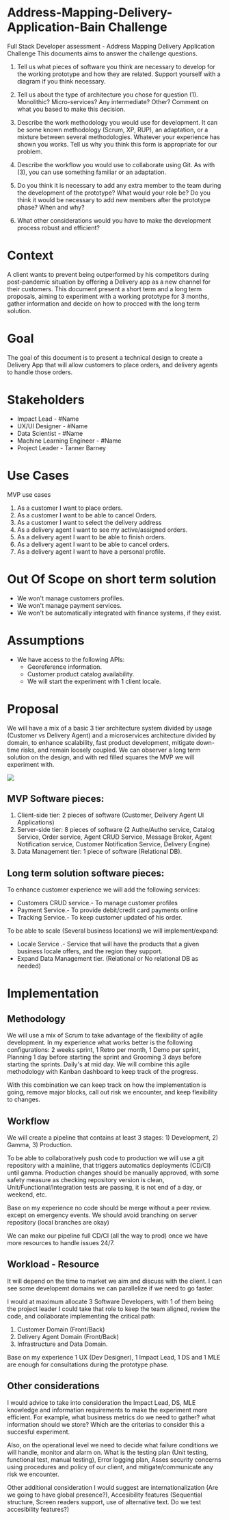 # Address-Mapping-Delivery-Application-Bain Challenge
Full Stack Developer assessment - Address Mapping Delivery Application Challenge
This documents aims to answer the challenge questions.

1. Tell us what pieces of software you think are necessary to develop for the working prototype and how they are related. Support yourself with a diagram if you think necessary.

2. Tell us about the type of architecture you chose for question (1). Monolithic? Micro-services? Any intermediate? Other? Comment on what you based to make this decision.

3. Describe the work methodology you would use for development. It can be some known methodology (Scrum, XP, RUP), an adaptation, or a mixture between several methodologies. Whatever your experience has shown you works. Tell us why you think this form is appropriate for our problem.

4. Describe the workflow you would use to collaborate using Git. As with (3), you can use something familiar or an adaptation.

5. Do you think it is necessary to add any extra member to the team during the development of the prototype? What would your role be? Do you think it would be necessary to add new members after the prototype phase? When and why?

6. What other considerations would you have to make the development process robust
and efficient?

# Context

A client wants to prevent being outperformed by his competitors during post-pandemic situation by offering a Delivery app as a new channel for their customers. This document present a short term and a long term proposals, aiming to experiment with a working prototype for 3 months, gather information and decide on how to procced with the long term solution. 


# Goal
The goal of this document is to present a technical design to create a Delivery App that will allow customers to place orders, and delivery agents to handle those orders.

# Stakeholders

- Impact Lead - #Name
- UX/UI Designer - #Name
- Data Scientist - #Name
- Machine Learning Engineer - #Name 
- Project Leader - Tanner Barney 
# Use Cases

MVP use cases

1. As a customer I want to place orders.
2. As a customer I want to be able to cancel Orders.
3. As a customer I want to select the delivery address
4. As a delivery agent I want to see my active/assigned orders.
5. As a delivery agent I want to be able to finish orders.
6. As a delivery agent I want to be able to cancel orders.
7. As a delivery agent I want to have a personal profile.

# Out Of Scope on short term solution
- We won't manage customers profiles.
- We won't manage payment services.
- We won't be automatically integrated with finance systems, if they exist.

# Assumptions
- We have access to the following APIs:
  - Georeference information.
  - Customer product catalog availability.
  - We will start the experiment with 1 client locale.


# Proposal

We will have a mix of a basic 3 tier architecture system divided by usage (Customer vs Delivery Agent) and a microservices architecture divided by domain, to enhance scalability, fast product development, mitigate down-time risks, and remain loosely coupled. We can observer a long term solution on the design, and with red filled squares the MVP we will experiment with.

![](https://drive.google.com/uc?id=1L965-rYUnU1_o9ZEMNHFSL4toRang2wr)


## MVP Software pieces:

1) Client-side tier: 2 pieces of software (Customer, Delivery Agent UI Applications)
2) Server-side tier: 8 pieces of software (2 Authe/Autho service, Catalog Service, Order service, Agent CRUD Service, Message Broker, Agent Notification service, Customer Notification Service, Delivery Engine)
3) Data Management tier: 1 piece of software (Relational DB).

## Long term solution software pieces:

To enhance customer experience we will add the following services:
- Customers CRUD service.- To manage customer profiles
- Payment Service.- To provide debit/credit card payments online
- Tracking Service.- To keep customer updated of his order.

To be able to scale (Several business locations) we will implement/expand:

- Locale Service .- Service that will have the products that a given business locale offers, and the region they support.
- Expand Data Management tier. (Relational or No relational DB as needed)

# Implementation 
## Methodology
We will use a mix of Scrum to take advantage of the flexibility of agile development. In my experience what works better is the following configurations: 2 weeks sprint, 1 Retro per month, 1 Demo per sprint, Planning 1 day before starting the sprint and Grooming 3 days before starting the sprints. Daily's at mid day. 
We will combine this agile methodology with Kanban dashboard to keep track of the progress.

With this combination we can keep track on how the implementation is going, remove major blocks, call out risk we encounter, and keep flexibility to changes.

## Workflow

We will create a pipeline that contains at least 3 stages: 1) Development, 2) Gamma, 3) Production.

To be able to collaboratively push code to production we will use a git repository with a mainline, that triggers automatics deployments (CD/CI) until gamma. Production changes should be manually approved, with some safety measure as checking repository version is clean, Unit/Functional/Integration tests are passing, it is not end of a day, or weekend, etc.

Base on my experience no code should be merge without a peer review. except on emergency events. We should avoid branching on server repository (local branches are okay)

We can make our pipeline full CD/CI (all the way to prod) once we have more resources to handle issues 24/7.

## Workload - Resource

It will depend on the time to market we aim and discuss with the client. I can see some developemt domains we can parallelize if we need to go faster. 

I would at maximum allocate 3 Software Developers, with 1 of them being the project leader I could take that role to keep the team aligned, review the code, and collaborate implementing the critical path:
1) Customer Domain (Front/Back) 
2) Delivery Agent Domain (Front/Back) 
3) Infrastructure and Data Domain.

Base on my experience 1 UX (Dev Designer), 1 Impact Lead, 1 DS and 1 MLE are enough for consultations during the prototype phase.

## Other considerations
I would advice to take into consideration the Impact Lead, DS, MLE knowledge and information requirements to make the experiment more efficient. For example, what business metrics do we need to gather? what information should we store? Which are the criterias to consider this a succesful experiment.

Also, on the operational level we need to decide what failure conditions we will handle, monitor and alarm on. What is the testing plan (Unit testing, functional test, manual testing), Error logging plan, Asses security concerns using procedures and policy of our client, and mitigate/communicate any risk we encounter.

Other additional consideration I would suggest are internationalization (Are we going to have global presence?), Accesibility features (Sequential structure, Screen readers support, use of alternative text. Do we test accesibility features?)
